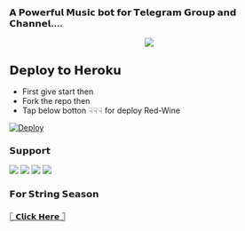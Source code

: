 ### 𝗔 𝗣𝗼𝘄𝗲𝗿𝗳𝘂𝗹 𝗠𝘂𝘀𝗶𝗰 𝗯𝗼𝘁 𝗳𝗼𝗿 𝗧𝗲𝗹𝗲𝗴𝗿𝗮𝗺 𝗚𝗿𝗼𝘂𝗽 𝗮𝗻𝗱 𝗖𝗵𝗮𝗻𝗻𝗲𝗹....

<p align="center"><a href="https://t.me/Red_Wine_Boy"><img src="https://telegra.ph/file/da7f653e81a54c7ca32ce.jpg"></a></p>

##  𝗗𝗲𝗽𝗹𝗼𝘆 𝘁𝗼 𝗛𝗲𝗿𝗼𝗸𝘂 

- First give start then
- Fork the repo then 
- Tap below botton ☟︎︎︎☟︎︎︎☟︎︎︎ for deploy Red-Wine

[![Deploy](https://www.herokucdn.com/deploy/button.svg)](https://heroku.com/deploy?template=https://github.com/OpQueenbots/Red-Wine)



### 𝗦𝘂𝗽𝗽𝗼𝗿𝘁
<a href="https://t.me/WCFnetwork"><img src="https://img.shields.io/badge/Join-Telegram%20Channel-blue.svg?logo=Telegram"></a>
<a href="https://t.me/WorldChattingFriendsWCF"><img src="https://img.shields.io/badge/Join-Telegram%20Group-blue.svg?logo=telegram"></a>
<a href="https://youtube.com/@Official_Sangram"><img src="https://img.shields.io/badge/Subscribe-YouTube%20Channel-red.svg?logo=YouTube"></a>
<a href="https://Instagram.com/Sangramsahu55"><img src="https://img.shields.io/badge/Follow-On%20Instagram-red.svg?logo=Instagram"></a>



### 𝗙𝗼𝗿 𝗦𝘁𝗿𝗶𝗻𝗴 𝗦𝗲𝗮𝘀𝗼𝗻

[𓊈 𝗖𝗹𝗶𝗰𝗸 𝗛𝗲𝗿𝗲 𓊉](https://t.me/Queen_Season_Robot)
